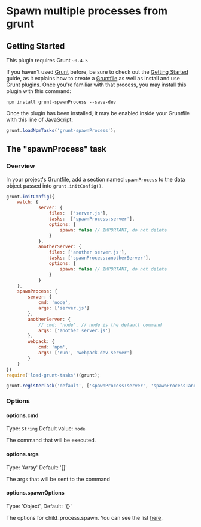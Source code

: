# Spawn multiple processes from grunt

## Getting Started
This plugin requires Grunt `~0.4.5`

If you haven't used [Grunt](http://gruntjs.com/) before, be sure to check out the [Getting Started](http://gruntjs.com/getting-started) guide, as it explains how to create a [Gruntfile](http://gruntjs.com/sample-gruntfile) as well as install and use Grunt plugins. Once you're familiar with that process, you may install this plugin with this command:

```shell
npm install grunt-spawnProcess --save-dev
```

Once the plugin has been installed, it may be enabled inside your Gruntfile with this line of JavaScript:

```javascript
grunt.loadNpmTasks('grunt-spawnProcess');
```

## The "spawnProcess" task
### Overview
In your project's Gruntfile, add a section named `spawnProcess` to the data object passed into `grunt.initConfig()`.

```javascript
grunt.initConfig({
    watch: {
            server: {
                files:  ['server.js'],
                tasks:  ['spawnProcess:server'],
                options: {
                    spawn: false // IMPORTANT, do not delete
                }
            },
            anotherServer: {
                files: ['another server.js'],
                tasks: ['spawnProcess:anotherServer'],
                options: {
                    spawn: false // IMPORTANT, do not delete
                }
            }
    },
    spawnProcess: {
        server: {
            cmd: 'node',
            args: ['server.js']
        },
        anotherServer: {
            // cmd: 'node', // node is the default command
            args: ['another server.js']
        },
        webpack: {
            cmd: 'npm',
            args: ['run', 'webpack-dev-server']
        }
    }
})
require('load-grunt-tasks')(grunt);

grunt.registerTask('default', ['spawnProcess:server', 'spawnProcess:anotherServer', 'spawnProcess:webpack', 'watch']);
```

### Options

#### options.cmd
Type: `String`
Default value: `node`

The command that will be executed.

#### options.args
Type: 'Array'
Default: '[]'

The args that will be sent to the command

#### options.spawnOptions
Type: 'Object',
Default: '{}'

The options for child_process.spawn. You can see the list [here](https://nodejs.org/api/child_process.html#child_process_child_process_exec_command_options_callback).
